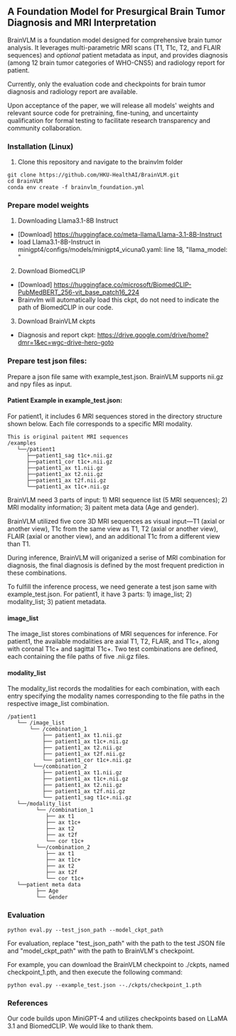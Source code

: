 ## A Foundation Model for Presurgical Brain Tumor Diagnosis and MRI Interpretation
BrainVLM is a foundation model designed for comprehensive brain tumor analysis. It leverages multi-parametric MRI scans (T1, T1c, T2, and FLAIR sequences) and _optional_ patient metadata as input, and provides diagnosis (among 12 brain tumor categories of WHO-CNS5) and radiology report for patient.

Currently, only the evaluation code and checkpoints for brain tumor diagnosis and radiology report are available. 

Upon acceptance of the paper, we will release all models' weights and relevant source code for pretraining, fine-tuning, and uncertainty qualification for formal testing to facilitate research transparency and community collaboration.


### Installation (Linux)
1. Clone this repository and navigate to the brainvlm folder

~~~~
git clone https://github.com/HKU-HealthAI/BrainVLM.git
cd BrainVLM
conda env create -f brainvlm_foundation.yml
~~~~

### Prepare model weights
1. Downloading Llama3.1-8B Instruct
- [Download] https://huggingface.co/meta-llama/Llama-3.1-8B-Instruct
- load Llama3.1-8B-Instruct in minigpt4/configs/models/minigpt4_vicuna0.yaml: line 18, "llama_model: "

2. Download BiomedCLIP
- [Download]
https://huggingface.co/microsoft/BiomedCLIP-PubMedBERT_256-vit_base_patch16_224
- Brainvlm will automatically load this ckpt, do not need to indicate the path of BiomedCLIP in our code.

3. Download BrainVLM ckpts
- Diagnosis and report ckpt:  https://drive.google.com/drive/home?dmr=1&ec=wgc-drive-hero-goto

### Prepare test json files:

Prepare a json file same with example_test.json. BrainVLM supports nii.gz and npy files as input.
#### Patient Example in example_test.json:
For patient1, it includes 6 MRI sequences stored in the directory structure shown below. Each file corresponds to a specific MRI modality.
```
This is original paitent MRI sequences
/examples
   └──/patient1
      ├──patient1_sag t1c+.nii.gz
      ├──patient1_cor t1c+.nii.gz
      ├──patient1_ax t1.nii.gz
      ├──patient1_ax t2.nii.gz
      ├──patient1_ax t2f.nii.gz
      └──patient1_ax t1c+.nii.gz  
```
BrainVLM need 3 parts of input: 1) MRI sequence list (5 MRI sequences); 2) MRI modality information; 3) paitent meta data (Age and gender). 

BrainVLM utilized five core 3D MRI sequences as visual input—T1 (axial or another view), T1c from the same view as T1, T2 (axial or another view), FLAIR (axial or another view), and an additional T1c from a different view than T1.

During inference, BrainVLM will origanized a serise of MRI combination for diagnosis, the final diagnosis is defined by the most frequent prediction in these combinations.

To fulfill the inference process, we need generate a test json same with example_test.json.
For patient1, it have 3 parts: 1) image_list; 2) modality_list; 3) patient metadata.
#### image_list
The image_list stores combinations of MRI sequences for inference. For patient1, the available modalities are axial T1, T2, FLAIR, and T1c+, along with coronal T1c+ and sagittal T1c+. Two test combinations are defined, each containing the file paths of five .nii.gz files.
#### modality_list
The modality_list records the modalities for each combination, with each entry specifying the modality names corresponding to the file paths in the respective image_list combination.

```
/patient1
   └── /image_list
       └── /combination_1
           ├── patient1_ax t1.nii.gz
           ├── patient1_ax t1c+.nii.gz
           ├── patient1_ax t2.nii.gz
           ├── patient1_ax t2f.nii.gz
           └── patient1_cor t1c+.nii.gz
        └──/combination_2
           ├── patient1_ax t1.nii.gz
           ├── patient1_ax t1c+.nii.gz
           ├── patient1_ax t2.nii.gz
           ├── patient1_ax t2f.nii.gz
           └── patient1_sag t1c+.nii.gz
   └──/modality_list
         └── /combination_1
            ├── ax t1
            ├── ax t1c+
            ├── ax t2
            ├── ax t2f
            └── cor t1c+
         └──/combination_2
            ├── ax t1
            ├── ax t1c+
            ├── ax t2
            ├── ax t2f
            └── cor t1c+
   └──patient meta data
         ├── Age
         └── Gender
```
### Evaluation

```
python eval.py --test_json_path --model_ckpt_path
```
For evaluation, replace "test_json_path" with the path to the test JSON file and "model_ckpt_path" with the path to BrainVLM's checkpoint.

For example, you can download the BrainVLM checkpoint to ./ckpts, named checkpoint_1.pth, and then execute the following command:
```
python eval.py --example_test.json --./ckpts/checkpoint_1.pth
```

### References
Our code builds upon MiniGPT-4 and utilizes checkpoints based on LLaMA 3.1 and BiomedCLIP. We would like to thank them.
